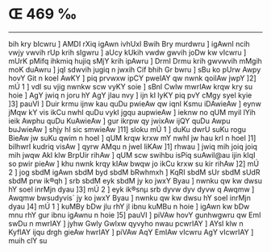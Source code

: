 # Œ 469 ‰
---
bih kry bIcwru ] AMDI rXiq igAwn ivhUxI Bwih Bry murdwru ] igAwnI
ncih vwjy vwvih rUp krih sIgwru ] aUcy kUkih vwdw gwvih joDw kw vIcwru
] mUrK pMifq ihkmiq hujiq sMjY krih ipAwru ] DrmI Drmu krih
gwvwvih mMgih moK duAwru ] jqI sdwvih jugiq n jwxih Cif bhih Gr
bwru ] sBu ko pUrw Awpy hovY Git n koeI AwKY ] piq prvwxw ipCY pweIAY
qw nwnk qoilAw jwpY ]2] mÚ 1 ] vdI su vjig nwnkw scw vyKY soie ]
sBnI Cwlw mwrIAw krqw kry su hoie ] AgY jwiq n joru hY AgY jIau nvy ]
ijn kI lyKY piq pvY cMgy syeI kyie ]3] pauVI ] Duir krmu ijnw kau quDu
pwieAw qw iqnI Ksmu iDAwieAw ] eynw jMqw kY vis ikCu nwhI quDu vykI
jgqu aupwieAw ] ieknw no qUM myil lYih ieik Awphu quDu KuAwieAw ] gur
ikrpw qy jwixAw ijQY quDu Awpu buJwieAw ] shjy hI sic smwieAw ]11]
sloku mÚ 1 ] duKu dwrU suKu rogu BieAw jw suKu qwim n hoeI ] qUM krqw
krxw mY nwhI jw hau krI n hoeI ]1] bilhwrI kudriq visAw ] qyrw AMqu
n jweI liKAw ]1] rhwau ] jwiq mih joiq joiq mih jwqw Akl klw
BrpUir rihAw ] qUM scw swihbu isPiq suAwil@au ijin kIqI so pwir pieAw
] khu nwnk krqy kIAw bwqw jo ikCu krxw su kir rihAw ]2] mÚ 2 ]
jog sbdM igAwn sbdM byd sbdM bRwhmxh ] KqRI sbdM sUr sbdM sUdR sbdM
prw ik®qh ] srb sbdM eyk sbdM jy ko jwxY Byau ] nwnku qw kw dwsu hY soeI
inrMjn dyau ]3] mÚ 2 ] eyk ik®snµ srb dyvw dyv dyvw q Awqmw ] Awqmw
bwsudyvis´ jy ko jwxY Byau ] nwnku qw kw dwsu hY soeI inrMjn dyau ]4] mÚ 1
] kuMBy bDw jlu rhY jl ibnu kuMBu n hoie ] igAwn kw bDw mnu rhY gur ibnu
igAwnu n hoie ]5] pauVI ] piVAw hovY gunhwgwru qw EmI swDu n mwrIAY
] jyhw Gwly Gwlxw qyvyho nwau pcwrIAY ] AYsI klw n KyfIAY ijqu drgh
gieAw hwrIAY ] piVAw AqY EmIAw vIcwru AgY vIcwrIAY ] muih clY su
####

